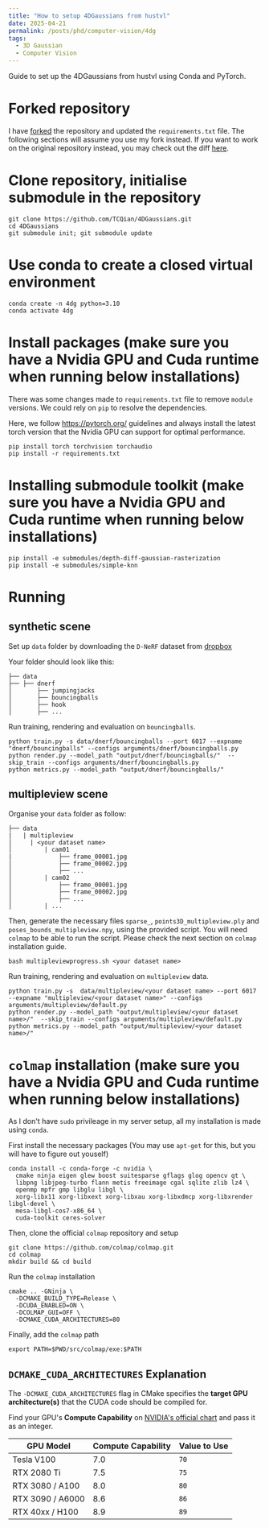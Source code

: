 ```yaml
---
title: "How to setup 4DGaussians from hustvl"
date: 2025-04-21
permalink: /posts/phd/computer-vision/4dg
tags:
  - 3D Gaussian
  - Computer Vision
---
```


Guide to set up the 4DGaussians from hustvl using Conda and PyTorch.

# Forked repository

I have [forked](https://github.com/TCQian/4DGaussians?tab=readme-ov-file) the repository and updated the `requirements.txt` file. The following sections will assume you use my fork instead. If you want to work on the original repository instead, you may check out the diff [here](https://github.com/hustvl/4DGaussians/compare/master...TCQian:4DGaussians:master).

# Clone repository, initialise submodule in the repository

```
git clone https://github.com/TCQian/4DGaussians.git
cd 4DGaussians
git submodule init; git submodule update
```

# Use conda to create a closed virtual environment

```
conda create -n 4dg python=3.10
conda activate 4dg
```

# Install packages (make sure you have a Nvidia GPU and Cuda runtime when running below installations)

There was some changes made to `requirements.txt` file to remove `module` versions. We could rely on `pip` to resolve the dependencies.

Here, we follow https://pytorch.org/ guidelines and always install the latest torch version that the Nvidia GPU can support for optimal performance.

```
pip install torch torchvision torchaudio
pip install -r requirements.txt
```

# Installing submodule toolkit (make sure you have a Nvidia GPU and Cuda runtime when running below installations)

```
pip install -e submodules/depth-diff-gaussian-rasterization
pip install -e submodules/simple-knn
```

# Running

## synthetic scene

Set up `data` folder by downloading the `D-NeRF` dataset from [dropbox](https://www.dropbox.com/scl/fi/cdcmkufncwcikk1dzbgb4/data.zip?rlkey=n5m21i84v2b2xk6h7qgiu8nkg&e=1&dl=0)

Your folder should look like this:

```
├── data
├── ├── dnerf
│       ├── jumpingjacks
│       ├── bouncingballs
│       ├── hook
│       ├── ...
```

Run training, rendering and evaluation on `bouncingballs`.

```
python train.py -s data/dnerf/bouncingballs --port 6017 --expname "dnerf/bouncingballs" --configs arguments/dnerf/bouncingballs.py
python render.py --model_path "output/dnerf/bouncingballs/"  --skip_train --configs arguments/dnerf/bouncingballs.py
python metrics.py --model_path "output/dnerf/bouncingballs/"
```

## multipleview scene

Organise your `data` folder as follow:

```
├── data
|   | multipleview
│     | <your dataset name>
│   	  | cam01
|     		  ├── frame_00001.jpg
│     		  ├── frame_00002.jpg
│     		  ├── ...
│   	  | cam02
│     		  ├── frame_00001.jpg
│     		  ├── frame_00002.jpg
│     		  ├── ...
│   	  | ...
```

Then, generate the necessary files `sparse_`, `points3D_multipleview.ply` and `poses_bounds_multipleview.npy`, using the provided script. You will need `colmap` to be able to run the script. Please check the next section on `colmap` installation guide.

```
bash multipleviewprogress.sh <your dataset name>
```

Run training, rendering and evaluation on `multipleview` data.

```
python train.py -s  data/multipleview/<your dataset name> --port 6017 --expname "multipleview/<your dataset name>" --configs arguments/multipleview/default.py
python render.py --model_path "output/multipleview/<your dataset name>/"  --skip_train --configs arguments/multipleview/default.py
python metrics.py --model_path "output/multipleview/<your dataset name>/"
```

# `colmap` installation (make sure you have a Nvidia GPU and Cuda runtime when running below installations)

As I don't have `sudo` privileage in my server setup, all my installation is made using `conda`.

First install the necessary packages (You may use `apt-get` for this, but you will have to figure out youself)

```
conda install -c conda-forge -c nvidia \
  cmake ninja eigen glew boost suitesparse gflags glog opencv qt \
  libpng libjpeg-turbo flann metis freeimage cgal sqlite zlib lz4 \
  openmp mpfr gmp libglu libgl \
  xorg-libx11 xorg-libxext xorg-libxau xorg-libxdmcp xorg-libxrender libgl-devel \
  mesa-libgl-cos7-x86_64 \
  cuda-toolkit ceres-solver
```

Then, clone the official `colmap` repository and setup

```
git clone https://github.com/colmap/colmap.git
cd colmap
mkdir build && cd build
```

Run the `colmap` installation

```
cmake .. -GNinja \
  -DCMAKE_BUILD_TYPE=Release \
  -DCUDA_ENABLED=ON \
  -DCOLMAP_GUI=OFF \
  -DCMAKE_CUDA_ARCHITECTURES=80
```

Finally, add the `colmap` path

```
export PATH=$PWD/src/colmap/exe:$PATH
```

## `DCMAKE_CUDA_ARCHITECTURES` Explanation

The `-DCMAKE_CUDA_ARCHITECTURES` flag in CMake specifies the **target GPU architecture(s)** that the CUDA code should be compiled for.

Find your GPU's **Compute Capability** on [NVIDIA's official chart](https://developer.nvidia.com/cuda-gpus) and pass it as an integer.

| GPU Model        | Compute Capability | Value to Use |
| ---------------- | ------------------ | ------------ |
| Tesla V100       | 7.0                | `70`         |
| RTX 2080 Ti      | 7.5                | `75`         |
| RTX 3080 / A100  | 8.0                | `80`         |
| RTX 3090 / A6000 | 8.6                | `86`         |
| RTX 40xx / H100  | 8.9                | `89`         |
